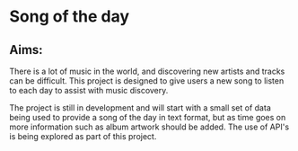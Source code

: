 # Song of the day

## Aims:

There is a lot of music in the world, and discovering new artists and tracks can be difficult. This project is designed to give users a new song to listen to each day to assist with music discovery.

The project is still in development and will start with a small set of data being used to provide a song of the day in text format, but as time goes on more information such as album artwork should be added. The use of API's is being explored as part of this project.
